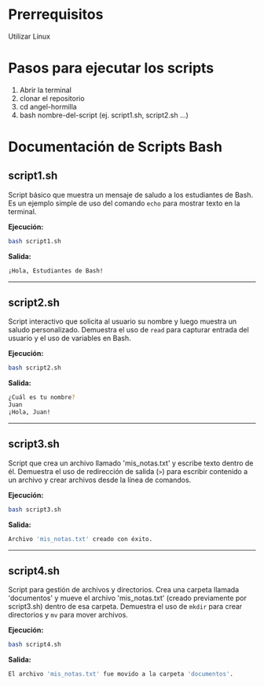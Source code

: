 # Prerrequisitos

Utilizar Linux

# Pasos para ejecutar los scripts

1. Abrir la terminal
2. clonar el repositorio
3. cd angel-hormilla
4. bash nombre-del-script (ej. script1.sh, script2.sh ...)


# Documentación de Scripts Bash

## **script1.sh**
Script básico que muestra un mensaje de saludo a los estudiantes de Bash. Es un ejemplo simple de uso del comando `echo` para mostrar texto en la terminal.

**Ejecución:**
```bash
bash script1.sh
```

**Salida:**
```bash
¡Hola, Estudiantes de Bash!
```

---

## **script2.sh**
Script interactivo que solicita al usuario su nombre y luego muestra un saludo personalizado. Demuestra el uso de `read` para capturar entrada del usuario y el uso de variables en Bash.

**Ejecución:**
```bash
bash script2.sh
```

**Salida:**
```bash
¿Cuál es tu nombre?
Juan
¡Hola, Juan!
```

---

## **script3.sh**
Script que crea un archivo llamado 'mis_notas.txt' y escribe texto dentro de él. Demuestra el uso de redirección de salida (`>`) para escribir contenido a un archivo y crear archivos desde la línea de comandos.

**Ejecución:**
```bash
bash script3.sh
```

**Salida:**
```bash
Archivo 'mis_notas.txt' creado con éxito.
```

---

## **script4.sh**
Script para gestión de archivos y directorios. Crea una carpeta llamada 'documentos' y mueve el archivo 'mis_notas.txt' (creado previamente por script3.sh) dentro de esa carpeta. Demuestra el uso de `mkdir` para crear directorios y `mv` para mover archivos.

**Ejecución:**
```bash
bash script4.sh
```

**Salida:**
```bash
El archivo 'mis_notas.txt' fue movido a la carpeta 'documentos'.
```